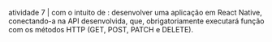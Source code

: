 atividade 7 | com o intuito de :
desenvolver uma aplicação em React Native, conectando-a na API desenvolvida, que, obrigatoriamente executará função com os métodos HTTP (GET, POST, PATCH e DELETE).
